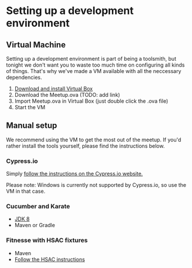 # Setting up a development environment

## Virtual Machine

Setting up a development environment is part of being a toolsmith, but tonight we don't want you to waste too much time on configuring all kinds of things. That's why we've made a VM available with all the neccessary dependencies.

1. [Download and install Virtual Box](https://www.virtualbox.org/wiki/Downloads)
2. Download the Meetup.ova \(TODO: add link\)
3. Import Meetup.ova in Virtual Box \(just double click the .ova file\)
4. Start the VM

## Manual setup

We recommend using the VM to get the most out of the meetup. If you'd rather install the tools yourself, please find the instructions below.

### Cypress.io

Simply [follow the instructions on the Cypress.io website.](https://docs.cypress.io/docs/installing-and-running)

Please note: Windows is currently not supported by Cypress.io, so use the VM in that case.

### Cucumber and Karate

* [JDK 8](http://www.oracle.com/technetwork/java/javase/downloads/jdk8-downloads-2133151.html)
* Maven or Gradle

### Fitnesse with HSAC fixtures

* Maven
* [Follow the HSAC instructions](https://github.com/fhoeben/hsac-fitnesse-fixtures#to-create-your-own-test-project)





